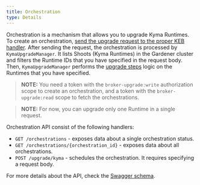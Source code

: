 ```yaml
---
title: Orchestration
type: Details
---
```


Orchestration is a mechanism that allows you to upgrade Kyma Runtimes. To create an orchestration, [send the upgrade request to the proper KEB handler](#tutorials-upgrade-kyma-runtime-using-keb). After sending the request, the orchestration is processed by `KymaUpgradeManager`. It lists Shoots (Kyma Runtimes) in the Gardener cluster and filters the Runtime IDs that you have specified in the request body. Then, `KymaUpgradeManager` performs the [upgrade steps](#details-runtime-operations) logic on the Runtimes that you have specified.

>**NOTE:** You need a token with the `broker-upgrade:write` authorization scope to create an orchestration, and a token with the `broker-upgrade:read` scope to fetch the orchestrations.

>**NOTE:** For now, you can upgrade only one Runtime in a single request.

Orchestration API consist of the following handlers:

- `GET /orchestrations` - exposes data about a single orchestration status.
- `GET /orchestrations/{orchestration_id}` - exposes data about all orchestrations.
- `POST /upgrade/kyma` - schedules the orchestration. It requires specifying a request body.

For more details about the API, check the [Swagger schema](https://app.swaggerhub.com/apis/kempski/kyma-orchestration_api/0.1).
